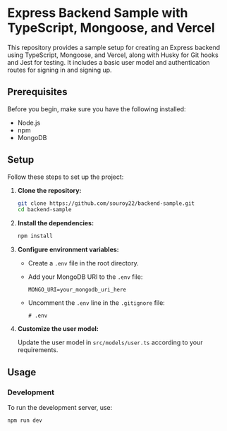 # Express Backend Sample with TypeScript, Mongoose, and Vercel

This repository provides a sample setup for creating an Express backend using TypeScript, Mongoose, and Vercel, along with Husky for Git hooks and Jest for testing. It includes a basic user model and authentication routes for signing in and signing up.

## Prerequisites

Before you begin, make sure you have the following installed:

- Node.js
- npm
- MongoDB

## Setup

Follow these steps to set up the project:

1. **Clone the repository:**

   ```bash
   git clone https://github.com/souroy22/backend-sample.git
   cd backend-sample
   ```

2. **Install the dependencies:**

   ```bash
   npm install
   ```

3. **Configure environment variables:**

   - Create a `.env` file in the root directory.
   - Add your MongoDB URI to the `.env` file:

     ```env
     MONGO_URI=your_mongodb_uri_here
     ```

   - Uncomment the `.env` line in the `.gitignore` file:

     ```plaintext
     # .env
     ```

4. **Customize the user model:**

   Update the user model in `src/models/user.ts` according to your requirements.

## Usage

### Development

To run the development server, use:

```bash
npm run dev
```
